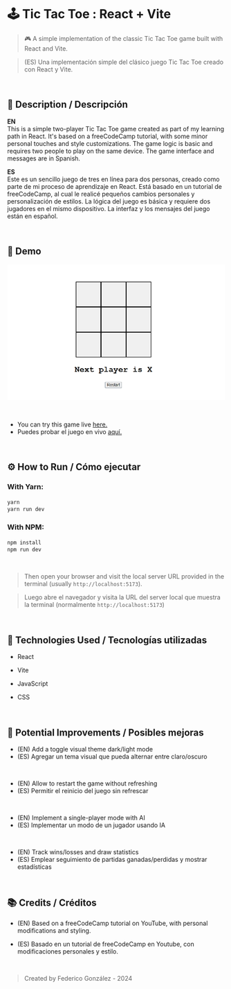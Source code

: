 # 🕹️ Tic Tac Toe : React + Vite  

> 🎮 A simple implementation of the classic Tic Tac Toe game built with React and Vite.

> (ES) Una implementación simple del clásico juego Tic Tac Toe creado con React y Vite.

<br>

## 📌 Description / Descripción

**EN**  
This is a simple two-player Tic Tac Toe game created as part of my learning path in React. It's based on a freeCodeCamp tutorial, with some minor personal touches and style customizations. The game logic is basic and requires two people to play on the same device. The game interface and messages are in Spanish.

**ES**  
Este es un sencillo juego de tres en línea para dos personas, creado como parte de mi proceso de aprendizaje en React. Está basado en un tutorial de freeCodeCamp, al cual le realicé pequeños cambios personales y personalización de estilos. La lógica del juego es básica y requiere dos jugadores en el mismo dispositivo. La interfaz y los mensajes del juego están en español.

<br>

## 🎥 Demo 

![Demo del juego](./demo.gif)

<br>

- You can try this game live [here.](https://codenamecoffee.github.io/TicTacToe_React/)
- Puedes probar el juego en vivo [aquí.](https://codenamecoffee.github.io/TicTacToe_React/)
  
<br>

## ⚙️ How to Run / Cómo ejecutar

### With Yarn:

```bash
yarn
yarn run dev
```

### With NPM:

```bash
npm install
npm run dev
```

<br>

> Then open your browser and visit the local server URL provided in the terminal (usually `http://localhost:5173`).

> Luego abre el navegador y visita la URL del server local que muestra la terminal (normalmente `http://localhost:5173`) 

<br>

## 🚀 Technologies Used / Tecnologías utilizadas

* React

* Vite

* JavaScript

* CSS

<br>

## 🧠 Potential Improvements / Posibles mejoras

* (EN) Add a toggle visual theme dark/light mode
* (ES) Agregar un tema visual que pueda alternar entre claro/oscuro

<br>

* (EN) Allow to restart the game without refreshing
* (ES) Permitir el reinicio del juego sin refrescar

<br>

* (EN) Implement a single-player mode with AI
* (ES) Implementar un modo de un jugador usando IA

<br>

* (EN) Track wins/losses and draw statistics
* (ES) Emplear seguimiento de partidas ganadas/perdidas y mostrar estadísticas

<br>
    
## 📚 Credits / Créditos

* (EN) Based on a freeCodeCamp tutorial on YouTube, with personal modifications and styling.

* (ES) Basado en un tutorial de freeCodeCamp en Youtube, con modificaciones personales y estilo.

<br>

> Created by Federico González - 2024
